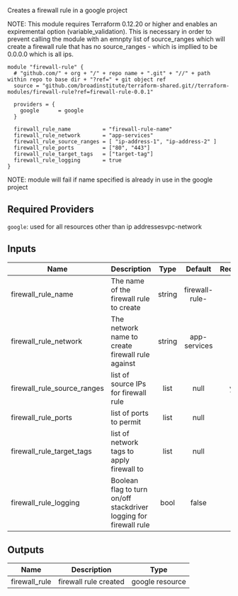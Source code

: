 Creates a firewall rule in a google project

NOTE: This module requires Terraform 0.12.20 or higher and enables an expiremental option (variable_validation).  This is necessary in order to prevent calling the module with an emnpty list of source_ranges which will create a firewall rule that has no source_ranges - which is impllied to be 0.0.0.0 which is all ips.

```
module "firewall-rule" {                                                       
  # "github.com/" + org + "/" + repo name + ".git" + "//" + path within repo to base dir + "?ref=" + git object ref
  source = "github.com/broadinstitute/terraform-shared.git//terraform-modules/firewall-rule?ref=firewall-rule-0.0.1"

  providers = {
    google      = google
  }

  firewall_rule_name          = "firewall-rule-name"
  firewall_rule_network       = "app-services"
  firewall_rule_source_ranges = [ "ip-address-1", "ip-address-2" ]
  firewall_rule_ports         = ["80", "443"]
  firewall_rule_target_tags   = ["target-tag"]
  firewall_rule_logging       = true
}

```

NOTE: module will fail if name specified is already in use in the google project

## Required Providers

`google`: used for all resources other than ip addressesvpc-network


## Inputs
| Name | Description | Type | Default | Required |
|------|-------------|:----:|:-----:|:-----:|
| firewall_rule_name | The name of the firewall rule to create | string | firewall-rule-<RANDOM-HEXSTRING> | no |
| firewall_rule_network | The network name to create firewall rule against | string | app-services | no |
| firewall_rule_source_ranges | list of source IPs for firewall rule | list | null | yes |
| firewall_rule_ports | list of ports to permit | list | null | no |
| firewall_rule_target_tags | list of network tags to apply firewall to | list | null | no |
| firewall_rule_logging | Boolean flag to turn on/off stackdriver logging for firewall rule | bool | false | no |

## Outputs

| Name | Description | Type | 
|------|-------------|:----:|
| firewall_rule | firewall rule created | google resource | 


